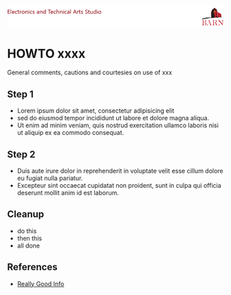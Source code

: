 
![BARN ETA](ref/BARN-ETA-Header.png)
# HOWTO xxxx

General comments, cautions and courtesies on use of xxx

## Step 1

- Lorem ipsum dolor sit amet, consectetur adipisicing elit
- sed do eiusmod tempor incididunt ut labore et dolore magna aliqua. 
- Ut enim ad minim veniam, quis nostrud exercitation ullamco laboris nisi ut aliquip ex ea commodo consequat. 

## Step 2

- Duis aute irure dolor in reprehenderit in voluptate velit esse cillum dolore eu fugiat nulla pariatur. 
- Excepteur sint occaecat cupidatat non proident, sunt in culpa qui officia deserunt mollit anim id est laborum. 

## Cleanup

- do this
- then this
- all done

## References

- [Really Good Info](http://www......com/)
